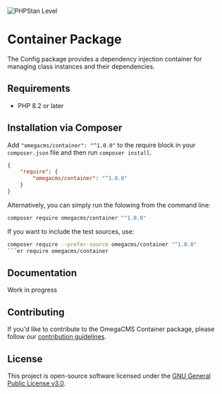 ![PHPStan Level](https://img.shields.io/badge/PHPStan-level_9-brightgreen)
# Container Package

The Config package provides a dependency injection container for managing class instances and their dependencies.

## Requirements

* PHP 8.2 or later
## Installation via Composer

Add `"omegacms/container": "^1.0.0"` to the require block in your `composer.json` file and then run `composer install`.

```json
{
    "require": {
        "omegacms/container": "^1.0.0"
    }
}
```

Alternatively, you can simply run the folowing from the command line:

```sh
composer require omegacms/container "^1.0.0"
```

If you want to include the test sources, use:

```sh
composer require --prefer-source omegacms/container "^1.0.0"
```er require omegacms/container
```

## Documentation

Work in progress

## Contributing

If you'd like to contribute to the OmegaCMS Container package, please follow our [contribution guidelines](CONTRIBUTING.md).

## License

This project is open-source software licensed under the [GNU General Public License v3.0](LICENSE).
